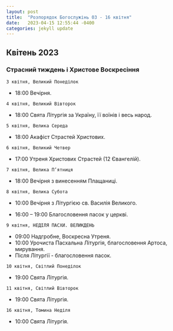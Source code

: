 ```yaml
---
layout: post
title:  "Розпорядок Богослужінь 03 - 16 квітня"
date:   2023-04-15 12:55:44 -0400
categories: jekyll update
---
```


## Квітень 2023
### Страсний тиждень і Христове Воскресіння

`3 квітня, Великий Понеділок`

* 18:00  Вечірня.

`4 квітня, Великий Вівторок`

* 18:00  Свята Літургія за Україну, її воїнів і весь народ.

`5 квітня, Велика Середа`

* 18:00 Акафіст Страстей Христових.

`6 квітня, Великий Четвер`

* 17:00  Утреня Христових Страстей (12 Євангелій).

`7 квітня, Велика П’ятниця`

* 18:00  Вечірня з винесенням Плащаниці.

`8 квітня, Велика Субота`

* 10:00  Вечірня з Літургією св. Василія Великого.

* 16:00 – 19:00   Благословення пасок у церкві.

`9 квітня, НЕДІЛЯ ПАСХИ. ВЕЛИКДЕНЬ`

* 09:00  Надгробне, Воскресна Утреня.
* 10:00  Урочиста Пасхальна Літургія, благословення  Артоса, мирування.
* Після Літургії - благословення пасок.

`10 квітня, Світлий Понеділок`
* 19:00 Свята Літургія.

`11 квітня, Світлий Вівторок`
* 19:00 Свята Літургія.

`16 квітня, Томина Неділя`
* 10:00 Свята Літургія.




